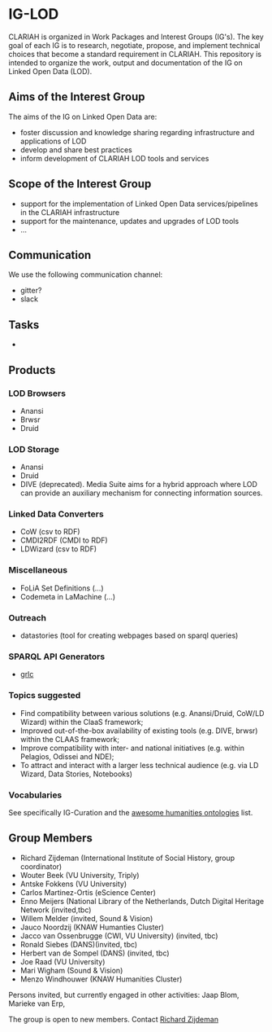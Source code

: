 # IG-LOD
CLARIAH is organized in Work Packages and Interest Groups (IG's). The key goal of each IG is to research, negotiate, propose, and implement technical choices that become a standard requirement in CLARIAH. This repository is intended to organize the work, output and documentation of the IG on Linked Open Data (LOD).

## Aims of the Interest Group

The aims of the IG on Linked Open Data are:

- foster discussion and knowledge sharing regarding infrastructure and applications of LOD
- develop and share best practices
- inform development of CLARIAH LOD tools and services

## Scope of the Interest Group

- support for the implementation of Linked Open Data services/pipelines in the CLARIAH infrastructure
- support for the maintenance, updates and upgrades of LOD tools
- ...

## Communication

We use the following communication channel:
- gitter?
- slack

## Tasks
- 

## Products

### LOD Browsers
- Anansi
- Brwsr
- Druid

### LOD Storage
- Anansi
- Druid
- DIVE (deprecated). Media Suite aims for a hybrid approach where LOD can provide an auxiliary mechanism for connecting information sources. 

### Linked Data Converters
- CoW (csv to RDF)
- CMDI2RDF (CMDI to RDF)
- LDWizard (csv to RDF)

### Miscellaneous
- FoLiA Set Definitions (...)
- Codemeta in LaMachine (...)

### Outreach
- datastories (tool for creating webpages based on sparql queries)

### SPARQL API Generators
- [grlc](grlc.io)

### Topics suggested
- Find compatibility between various solutions (e.g. Anansi/Druid, CoW/LD Wizard) within the ClaaS framework;
- Improved out-of-the-box availability of existing tools (e.g. DIVE, brwsr) within the CLAAS framework;
- Improve compatibility with inter- and national initiatives (e.g. within Pelagios, Odissei and NDE);
- To attract and interact with a larger less technical audience (e.g. via LD Wizard, Data Stories, Notebooks)

### Vocabularies
See specifically IG-Curation and the [awesome humanities ontologies](https://github.com/CLARIAH/awesome-humanities-ontologies) list. 


## Group Members
- Richard Zijdeman (International Institute of Social History, group coordinator)
- Wouter Beek (VU University, Triply)
- Antske Fokkens (VU University)
- Carlos Martinez-Ortis (eScience Center)
- Enno Meijers (National Library of the Netherlands, Dutch Digital Heritage Network (invited,tbc)
- Willem Melder (invited, Sound & Vision)
- Jauco Noordzij (KNAW Humanties Cluster)
- Jacco van Ossenbrugge (CWI, VU University) (invited, tbc)
- Ronald Siebes (DANS)(invited, tbc)
- Herbert van de Sompel (DANS) (invited, tbc)
- Joe Raad (VU University)
- Mari Wigham (Sound & Vision)
- Menzo Windhouwer (KNAW Humanities Cluster)

Persons invited, but currently engaged in other activities:
Jaap Blom, Marieke van Erp,

The group is open to new members. Contact [Richard Zijdeman](https://github.com/rlzijdeman)
